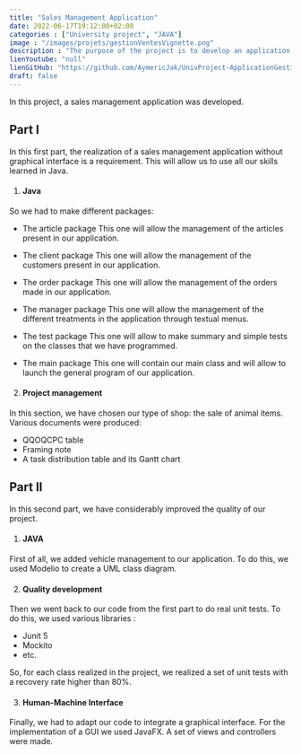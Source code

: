```yaml
---
title: "Sales Management Application"
date: 2022-06-17T19:12:00+02:00
categories : ["University project", "JAVA"]
image : "/images/projets/gestionVentesVignette.png"
description : "The purpose of the project is to develop an application in Java to allow a sales company to automate the management of its orders."
lienYoutube: "null"
lienGitHub: "https://github.com/AymericJak/UnivProject-ApplicationGestionVentes"
draft: false
---
```


In this project, a sales management application was developed.

## Part I

In this first part, the realization of a sales management application without graphical interface is a requirement. This will allow us to use all our skills learned in Java.

1. #### Java

So we had to make different packages:
- The article package
This one will allow the management of the articles present in our application.

- The client package
This one will allow the management of the customers present in our application.

- The order package
This one will allow the management of the orders made in our application.

- The manager package
This one will allow the management of the different treatments in the application through textual menus.

- The test package
This one will allow to make summary and simple tests on the classes that we have programmed.

- The main package
This one will contain our main class and will allow to launch the general program of our application.

2. #### Project management

In this section, we have chosen our type of shop: the sale of animal items.
Various documents were produced:
- QQOQCPC table
- Framing note
- A task distribution table and its Gantt chart

## Part II

In this second part, we have considerably improved the quality of our project.

1. #### JAVA

First of all, we added vehicle management to our application.
To do this, we used Modelio to create a UML class diagram. 

2. #### Quality development

Then we went back to our code from the first part to do real unit tests. To do this, we used various libraries :
- Junit 5
- Mockito
- etc.

So, for each class realized in the project, we realized a set of unit tests with a recovery rate higher than 80%.

3. #### Human-Machine Interface

Finally, we had to adapt our code to integrate a graphical interface.
For the implementation of a GUI we used JavaFX.
A set of views and controllers were made.
